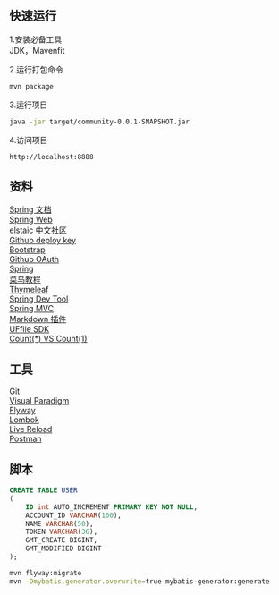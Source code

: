 ## 快速运行

1.安装必备工具  
   JDK，Mavenfit

2.运行打包命令

```sh
mvn package
```

3.运行项目  

```sh
java -jar target/community-0.0.1-SNAPSHOT.jar
```

4.访问项目

```
http://localhost:8888
```


## 资料

[Spring 文档](https://spring.io/guides)    
[Spring Web](https://spring.io/guides/gs/serving-web-content/)   
[elstaic 中文社区](https://elasticsearch.cn/explore)    
[Github deploy key](https://github.com/duanfu/community/settings/keys)    
[Bootstrap](https://v3.bootcss.com/getting-started/)    
[Github OAuth](https://developer.github.com/apps/building-oauth-apps/creating-an-oauth-app/)    
[Spring](https://docs.spring.io/spring-boot/docs/2.0.0.RC1/reference/htmlsingle/#boot-features-embedded-database-support)    
[菜鸟教程](https://www.runoob.com/mysql/mysql-insert-query.html)    
[Thymeleaf](https://www.thymeleaf.org/doc/tutorials/3.0/usingthymeleaf.html#setting-attribute-values)    
[Spring Dev Tool](https://docs.spring.io/spring-boot/docs/2.0.0.RC1/reference/htmlsingle/#using-boot-devtools)  
[Spring MVC](https://docs.spring.io/spring/docs/5.0.3.RELEASE/spring-framework-reference/web.html#mvc-handlermapping-interceptor)  
[Markdown 插件](http://editor.md.ipandao.com/)   
[UFfile SDK](https://github.com/ucloud/ufile-sdk-java)  
[Count(*) VS Count(1)](https://mp.weixin.qq.com/s/Rwpke4BHu7Fz7KOpE2d3Lw)  

## 工具

[Git](https://git-scm.com/download)   
[Visual Paradigm](https://www.visual-paradigm.com)    
[Flyway](https://flywaydb.org/getstarted/firststeps/maven)  
[Lombok](https://www.projectlombok.org)    
[Live Reload](https://addons.mozilla.org/en-US/firefox/addon/livereload-web-extension/)  
[Postman](https://chrome.google.com/webstore/detail/coohjcphdfgbiolnekdpbcijmhambjff)

## 脚本

```sql
CREATE TABLE USER
(
    ID int AUTO_INCREMENT PRIMARY KEY NOT NULL,
    ACCOUNT_ID VARCHAR(100),
    NAME VARCHAR(50),
    TOKEN VARCHAR(36),
    GMT_CREATE BIGINT,
    GMT_MODIFIED BIGINT
);
```

```bash
mvn flyway:migrate
mvn -Dmybatis.generator.overwrite=true mybatis-generator:generate
```